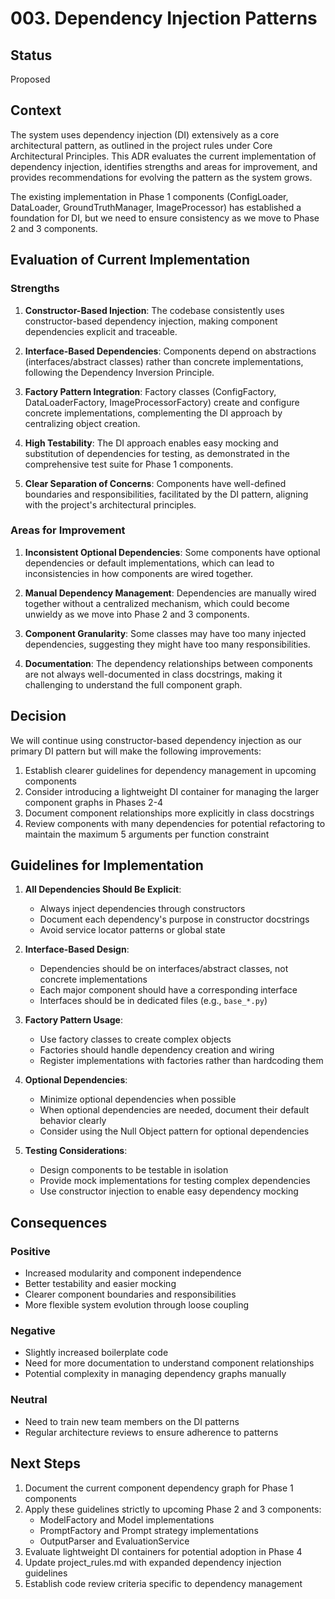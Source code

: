 # 003. Dependency Injection Patterns

## Status

Proposed

## Context

The system uses dependency injection (DI) extensively as a core architectural pattern, as outlined in the project rules under Core Architectural Principles. This ADR evaluates the current implementation of dependency injection, identifies strengths and areas for improvement, and provides recommendations for evolving the pattern as the system grows.

The existing implementation in Phase 1 components (ConfigLoader, DataLoader, GroundTruthManager, ImageProcessor) has established a foundation for DI, but we need to ensure consistency as we move to Phase 2 and 3 components.

## Evaluation of Current Implementation

### Strengths

1. **Constructor-Based Injection**: The codebase consistently uses constructor-based dependency injection, making component dependencies explicit and traceable.

2. **Interface-Based Dependencies**: Components depend on abstractions (interfaces/abstract classes) rather than concrete implementations, following the Dependency Inversion Principle.

3. **Factory Pattern Integration**: Factory classes (ConfigFactory, DataLoaderFactory, ImageProcessorFactory) create and configure concrete implementations, complementing the DI approach by centralizing object creation.

4. **High Testability**: The DI approach enables easy mocking and substitution of dependencies for testing, as demonstrated in the comprehensive test suite for Phase 1 components.

5. **Clear Separation of Concerns**: Components have well-defined boundaries and responsibilities, facilitated by the DI pattern, aligning with the project's architectural principles.

### Areas for Improvement

1. **Inconsistent Optional Dependencies**: Some components have optional dependencies or default implementations, which can lead to inconsistencies in how components are wired together.

2. **Manual Dependency Management**: Dependencies are manually wired together without a centralized mechanism, which could become unwieldy as we move into Phase 2 and 3 components.

3. **Component Granularity**: Some classes may have too many injected dependencies, suggesting they might have too many responsibilities.

4. **Documentation**: The dependency relationships between components are not always well-documented in class docstrings, making it challenging to understand the full component graph.

## Decision

We will continue using constructor-based dependency injection as our primary DI pattern but will make the following improvements:

1. Establish clearer guidelines for dependency management in upcoming components
2. Consider introducing a lightweight DI container for managing the larger component graphs in Phases 2-4
3. Document component relationships more explicitly in class docstrings
4. Review components with many dependencies for potential refactoring to maintain the maximum 5 arguments per function constraint

## Guidelines for Implementation

1. **All Dependencies Should Be Explicit**:
   - Always inject dependencies through constructors
   - Document each dependency's purpose in constructor docstrings
   - Avoid service locator patterns or global state

2. **Interface-Based Design**:
   - Dependencies should be on interfaces/abstract classes, not concrete implementations
   - Each major component should have a corresponding interface
   - Interfaces should be in dedicated files (e.g., `base_*.py`)

3. **Factory Pattern Usage**:
   - Use factory classes to create complex objects
   - Factories should handle dependency creation and wiring
   - Register implementations with factories rather than hardcoding them

4. **Optional Dependencies**:
   - Minimize optional dependencies when possible
   - When optional dependencies are needed, document their default behavior clearly
   - Consider using the Null Object pattern for optional dependencies

5. **Testing Considerations**:
   - Design components to be testable in isolation
   - Provide mock implementations for testing complex dependencies
   - Use constructor injection to enable easy dependency mocking

## Consequences

### Positive

- Increased modularity and component independence
- Better testability and easier mocking
- Clearer component boundaries and responsibilities
- More flexible system evolution through loose coupling

### Negative

- Slightly increased boilerplate code
- Need for more documentation to understand component relationships
- Potential complexity in managing dependency graphs manually

### Neutral

- Need to train new team members on the DI patterns
- Regular architecture reviews to ensure adherence to patterns

## Next Steps

1. Document the current component dependency graph for Phase 1 components
2. Apply these guidelines strictly to upcoming Phase 2 and 3 components:
   - ModelFactory and Model implementations
   - PromptFactory and Prompt strategy implementations
   - OutputParser and EvaluationService
3. Evaluate lightweight DI containers for potential adoption in Phase 4
4. Update project_rules.md with expanded dependency injection guidelines
5. Establish code review criteria specific to dependency management 